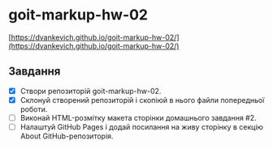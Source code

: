 # goit-markup-hw-02

[https://dvankevich.github.io/goit-markup-hw-02/](https://dvankevich.github.io/goit-markup-hw-02/)

## Завдання

- [x] Створи репозиторій goit-markup-hw-02.
- [x] Склонуй створений репозиторій і скопіюй в нього файли попередньої роботи.
- [ ] Виконай HTML-розмітку макета сторінки домашнього завдання #2.
- [ ] Налаштуй GitHub Pages і додай посилання на живу сторінку в секцію About GitHub-репозиторія.
